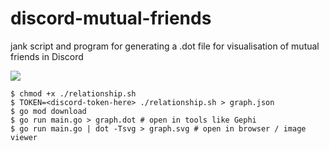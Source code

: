 # discord-mutual-friends

jank script and program for generating a .dot file for visualisation of mutual friends in Discord

![](./graph.png)

```console
$ chmod +x ./relationship.sh
$ TOKEN=<discord-token-here> ./relationship.sh > graph.json
$ go mod download 
$ go run main.go > graph.dot # open in tools like Gephi 
$ go run main.go | dot -Tsvg > graph.svg # open in browser / image viewer
```

